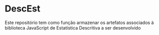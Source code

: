 # DescEst
Este repositório tem como função armazenar os artefatos associados à biblioteca JavaScript de Estatística Descritiva a ser desenvolvido
